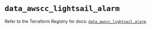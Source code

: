 # `data_awscc_lightsail_alarm`

Refer to the Terraform Registry for docs: [`data_awscc_lightsail_alarm`](https://registry.terraform.io/providers/hashicorp/awscc/0.70.0/docs/data-sources/lightsail_alarm).
